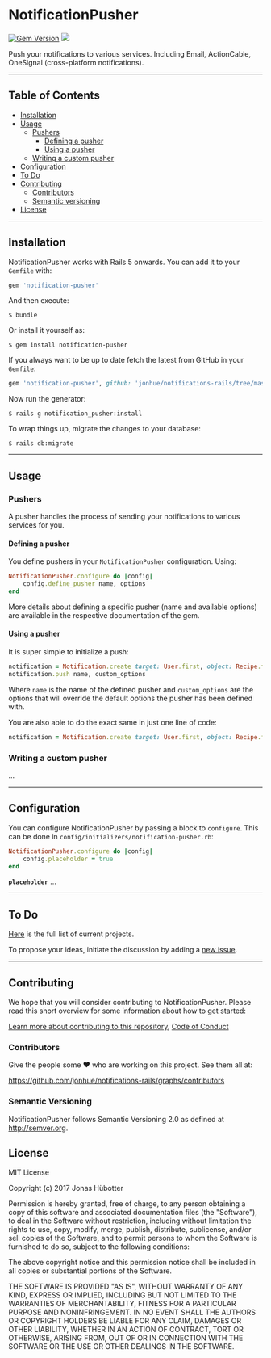 # NotificationPusher

[![Gem Version](https://badge.fury.io/rb/notification-pusher.svg)](https://badge.fury.io/rb/notification-pusher) <img src="https://travis-ci.org/jonhue/notifications-rails.svg?branch=master" />

Push your notifications to various services. Including Email, ActionCable, OneSignal (cross-platform notifications).

---

## Table of Contents

* [Installation](#installation)
* [Usage](#usage)
    * [Pushers](#pushers)
        * [Defining a pusher](#defining-a-pusher)
        * [Using a pusher](#using-a-pusher)
    * [Writing a custom pusher](#writing-a-custom-pusher)
* [Configuration](#configuration)
* [To Do](#to-do)
* [Contributing](#contributing)
    * [Contributors](#contributors)
    * [Semantic versioning](#semantic-versioning)
* [License](#license)

---

## Installation

NotificationPusher works with Rails 5 onwards. You can add it to your `Gemfile` with:

```ruby
gem 'notification-pusher'
```

And then execute:

    $ bundle

Or install it yourself as:

    $ gem install notification-pusher

If you always want to be up to date fetch the latest from GitHub in your `Gemfile`:

```ruby
gem 'notification-pusher', github: 'jonhue/notifications-rails/tree/master/notification-pusher'
```

Now run the generator:

    $ rails g notification_pusher:install

To wrap things up, migrate the changes to your database:

    $ rails db:migrate

---

## Usage

### Pushers

A pusher handles the process of sending your notifications to various services for you.

#### Defining a pusher

You define pushers in your `NotificationPusher` configuration. Using:

```ruby
NotificationPusher.configure do |config|
    config.define_pusher name, options
end
```

More details about defining a specific pusher (name and available options) are available in the respective documentation of the gem.

#### Using a pusher

It is super simple to initialize a push:

```ruby
notification = Notification.create target: User.first, object: Recipe.first
notification.push name, custom_options
```

Where `name` is the name of the defined pusher and `custom_options` are the options that will override the default options the pusher has been defined with.

You are also able to do the exact same in just one line of code:

```ruby
notification = Notification.create target: User.first, object: Recipe.first, push: name, push_options: custom_options
```

### Writing a custom pusher

...

---

## Configuration

You can configure NotificationPusher by passing a block to `configure`. This can be done in `config/initializers/notification-pusher.rb`:

```ruby
NotificationPusher.configure do |config|
    config.placeholder = true
end
```

**`placeholder`** ...

---

## To Do

[Here](https://github.com/jonhue/notifications-rails/projects/3) is the full list of current projects.

To propose your ideas, initiate the discussion by adding a [new issue](https://github.com/jonhue/notifications-rails/issues/new).

---

## Contributing

We hope that you will consider contributing to NotificationPusher. Please read this short overview for some information about how to get started:

[Learn more about contributing to this repository](https://github.com/jonhue/notifications-rails/blob/master/CONTRIBUTING.md), [Code of Conduct](https://github.com/jonhue/notifications-rails/blob/master/CODE_OF_CONDUCT.md)

### Contributors

Give the people some :heart: who are working on this project. See them all at:

https://github.com/jonhue/notifications-rails/graphs/contributors

### Semantic Versioning

NotificationPusher follows Semantic Versioning 2.0 as defined at http://semver.org.

## License

MIT License

Copyright (c) 2017 Jonas Hübotter

Permission is hereby granted, free of charge, to any person obtaining a copy
of this software and associated documentation files (the "Software"), to deal
in the Software without restriction, including without limitation the rights
to use, copy, modify, merge, publish, distribute, sublicense, and/or sell
copies of the Software, and to permit persons to whom the Software is
furnished to do so, subject to the following conditions:

The above copyright notice and this permission notice shall be included in all
copies or substantial portions of the Software.

THE SOFTWARE IS PROVIDED "AS IS", WITHOUT WARRANTY OF ANY KIND, EXPRESS OR
IMPLIED, INCLUDING BUT NOT LIMITED TO THE WARRANTIES OF MERCHANTABILITY,
FITNESS FOR A PARTICULAR PURPOSE AND NONINFRINGEMENT. IN NO EVENT SHALL THE
AUTHORS OR COPYRIGHT HOLDERS BE LIABLE FOR ANY CLAIM, DAMAGES OR OTHER
LIABILITY, WHETHER IN AN ACTION OF CONTRACT, TORT OR OTHERWISE, ARISING FROM,
OUT OF OR IN CONNECTION WITH THE SOFTWARE OR THE USE OR OTHER DEALINGS IN THE
SOFTWARE.
